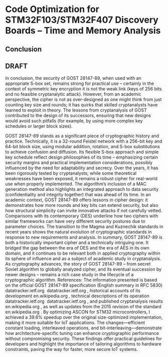 # Code Optimization for STM32F103/STM32F407 Discovery Boards – Time and Memory Analysis

## Conclusion

## DRAFT ##

In conclusion, the security of GOST 28147-89, when used with an appropriate S-box set, remains strong for practical use – certainly in the context of symmetric key encryption it is not the weak link (keys of 256 bits and no feasible cryptanalytic attack). However, from an academic perspective, the cipher is not as over-designed as one might think from just counting key size and rounds; it has quirks that skilled cryptanalysts have learned to exploit in theory. The lessons from cryptanalysis of GOST contributed to the design of its successors, ensuring that new designs would avoid such pitfalls (for example, by using more complex key schedules or larger block sizes).

GOST 28147-89 stands as a significant piece of cryptographic history and practice. Technically, it is a 32-round Feistel network with a 256-bit key and 64-bit block size, using modular addition, rotation, and S-box substitutions to achieve confusion and diffusion. Its flexible S-box approach and simple key schedule reflect design philosophies of its time – emphasizing certain security margins and practical implementation considerations, possibly influenced by the need for adaptability and secrecy. Over the years, it has been rigorously tested by cryptanalysts; while some theoretical weaknesses have been exposed, it remains a robust cipher for real-world use when properly implemented. The algorithm’s inclusion of a MAC generation method also highlights an integrated approach to data security (confidentiality and integrity together) that was ahead of its time. In an academic context, GOST 28147-89 offers lessons in cipher design: it demonstrates how more rounds and key bits can extend security, but also how structural simplicity can invite innovative attacks if not carefully vetted. Comparisons with its contemporary (DES) underline how two ciphers with similar frameworks can have very different security postures due to parameter choices. The transition to the Magma and Kuznechik standards in recent years shows the natural evolution of cryptographic standards in response to new requirements and analysis. In summary, GOST 28147-89 is both a historically important cipher and a technically intriguing one. It bridged the gap between the era of DES and the era of AES in its own domain, and it continues to be relevant both in applied cryptography within its sphere of influence and as a subject of academic study in cryptanalysis. As cryptography advances, the story of GOST 28147-89 – from secret Soviet algorithm to globally analyzed cipher, and its eventual succession by newer designs – remains a rich case study in the lifecycle of a cryptographic algorithm. References: The information presented is based on the official GOST 28147-89 specification (English summary in RFC 5830)​
datatracker.ietf.org
​
datatracker.ietf.org
, historical accounts of its development​
en.wikipedia.org
, technical descriptions of its operation​
datatracker.ietf.org
​
datatracker.ietf.org
, and published cryptanalysis results​
en.wikipedia.org
, as well as updates from the 2015 revision of the standard​
en.wikipedia.org
.
By optimizing ASCON for STM32 microcontrollers, I achieved a 39.6% speedup over the original size-optimized implementation, making it more suitable for IoT applications. The changes—efficient constant loading, interleaved operations, and bit-interleaving—demonstrate how architecture-specific tuning can enhance cryptographic performance without compromising security. These findings offer practical guidelines for developers and highlight the importance of tailoring algorithms to hardware constraints, paving the way for faster, more secure IoT systems.